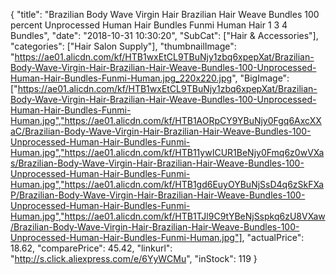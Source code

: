 {
	"title": "Brazilian Body Wave Virgin Hair Brazilian Hair Weave Bundles 100 percent Unprocessed Human Hair Bundles Funmi Human Hair 1 3 4 Bundles",
	"date": "2018-10-31 10:30:20",
	"SubCat": ["Hair & Accessories"],
	"categories": ["Hair Salon Supply"],
	"thumbnailImage": "https://ae01.alicdn.com/kf/HTB1wxEtCL9TBuNjy1zbq6xpepXat/Brazilian-Body-Wave-Virgin-Hair-Brazilian-Hair-Weave-Bundles-100-Unprocessed-Human-Hair-Bundles-Funmi-Human.jpg_220x220.jpg",
	"BigImage": ["https://ae01.alicdn.com/kf/HTB1wxEtCL9TBuNjy1zbq6xpepXat/Brazilian-Body-Wave-Virgin-Hair-Brazilian-Hair-Weave-Bundles-100-Unprocessed-Human-Hair-Bundles-Funmi-Human.jpg","https://ae01.alicdn.com/kf/HTB1AORpCY9YBuNjy0Fgq6AxcXXaC/Brazilian-Body-Wave-Virgin-Hair-Brazilian-Hair-Weave-Bundles-100-Unprocessed-Human-Hair-Bundles-Funmi-Human.jpg","https://ae01.alicdn.com/kf/HTB11ywICUR1BeNjy0Fmq6z0wVXas/Brazilian-Body-Wave-Virgin-Hair-Brazilian-Hair-Weave-Bundles-100-Unprocessed-Human-Hair-Bundles-Funmi-Human.jpg","https://ae01.alicdn.com/kf/HTB1gd6EuyOYBuNjSsD4q6zSkFXaP/Brazilian-Body-Wave-Virgin-Hair-Brazilian-Hair-Weave-Bundles-100-Unprocessed-Human-Hair-Bundles-Funmi-Human.jpg","https://ae01.alicdn.com/kf/HTB1TJl9C9tYBeNjSspkq6zU8VXaw/Brazilian-Body-Wave-Virgin-Hair-Brazilian-Hair-Weave-Bundles-100-Unprocessed-Human-Hair-Bundles-Funmi-Human.jpg"],
	"actualPrice": 18.62,
	"comparePrice": 45.42,
	"linkurl": "http://s.click.aliexpress.com/e/6YyWCMu",
	"inStock": 119
}
